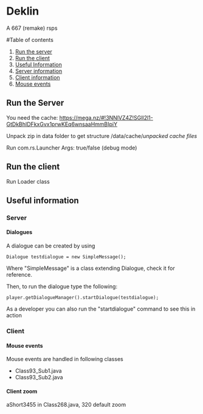 # Deklin

A 667 (remake) rsps

#Table of contents

1. [ Run the server ](#runserver)
2. [ Run the client ](#runclient)
3. [ Useful Information ](#usefulinformation)
4. [ Server information ](#usefulinformationserver)
5. [ Client information ](#usefulinformationclient)
5. [ Mouse events ](#mouseclickeventsclient)

<a name="runserver"></a>
## Run the Server

You need the cache: https://mega.nz/#!3NNlVZ4Z!SGIl2l1-GtDkBhIDFkxGvx1prwKEq6wnsaaHmmBIpiY

Unpack zip in data folder to get structure /data/cache/*unpacked cache files*

Run com.rs.Launcher
Args: true/false (debug mode)

<a name="runclient"></a>
## Run the client

Run Loader class

<a name="usefulinformation"></a>
## Useful information

<a name="usefulinformationserver"></a>
### Server

#### Dialogues

A dialogue can be created by using  

    Dialogue testdialogue = new SimpleMessage();

Where "SimpleMessage" is a class extending Dialogue, check it for reference.     

Then, to run the dialogue type the following: 

    player.getDialogueManager().startDialogue(testdialogue);
    
As a developer you can also run the "startdialogue" command to see this in action
    
<a name="usefulinformationclient"></a>
### Client

<a name="mouseclickeventsclient"></a>
#### Mouse events

Mouse events are handled in following classes
- Class93_Sub1.java
- Class93_Sub2.java

#### Client zoom
aShort3455 in Class268.java, 320 default zoom